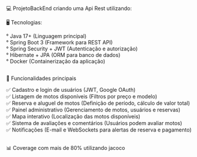 💻 ProjetoBackEnd criando uma Api Rest utilizando: <br>

🖥️ Tecnologias:

° Java 17+ (Linguagem principal)<br>
° Spring Boot 3 (Framework para REST API)<br>
° Spring Security + JWT (Autenticação e autorização)<br>
° Hibernate + JPA (ORM para banco de dados)<br>
° Docker (Containerização da aplicação)<br>
##

📌 Funcionalidades principais <br>

✅ Cadastro e login de usuários (JWT, Google OAuth) <br>
✅ Listagem de motos disponíveis (Filtros por preço e modelo) <br>
✅ Reserva e aluguel de motos (Definição de período, cálculo de valor total) <br>
✅ Painel administrativo (Gerenciamento de motos, usuários e reservas) <br>
✅ Mapa interativo (Localização das motos disponíveis) <br>
✅ Sistema de avaliações e comentários (Usuários podem avaliar motos) <br>
✅ Notificações (E-mail e WebSockets para alertas de reserva e pagamento) <br>
##

📊 Coverage com mais de 80% utilizando jacoco <br>
